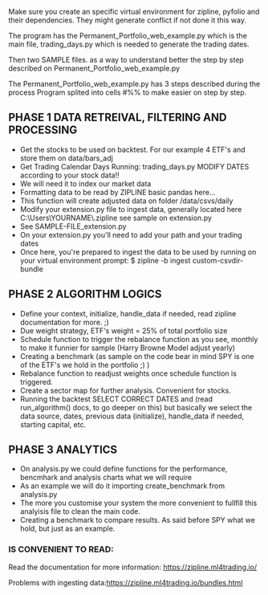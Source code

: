 
Make sure you create an specific virtual environment for zipline, pyfolio and their dependencies. They might generate conflict if not done it this way.

The program has the Permanent_Portfolio_web_example.py which is the main file, trading_days.py which is needed to generate the trading dates.

Then two SAMPLE files. as a way to understand better the step by step described on Permanent_Portfolio_web_example.py

The Permanent_Portfolio_web_example.py has 3 steps described during the process
Program splited into cells #%% to make easier on step by step.

##  PHASE 1 DATA RETREIVAL, FILTERING AND PROCESSING 

-  Get the stocks to be used on backtest. For our example 4 ETF's and store them on data/bars_adj
-  Get Trading Calendar Days Running: trading_days.py MODIFY DATES according to your stock data!!
-  We will need it to index our market data
-  Formatting data to be read by ZIPLINE basic pandas here...
-  This function will create adjusted data on folder /data/csvs/daily
-  Modify your extension.py file to ingest data, generally located here C:\Users\YOURNAME\\.zipline see sample on extension.py
-  See SAMPLE-FILE_extension.py 
-  On your extension.py you'll need to add your path and your trading dates
-  Once here, you're prepared to ingest the data to be used by running on your virtual environment prompt: $ zipline -b ingest custom-csvdir-bundle


## PHASE 2 ALGORITHM LOGICS 

- Define your context, initialize, handle_data if needed, read zipline documentation for more. ;)
- Due weight strategy, ETF's weight = 25% of total portfolio size
- Schedule function to trigger the rebalance function as you see, monthly to make it funnier for sample (Harry Browne Model adjust yearly)
- Creating a benchmark (as sample on the code bear in mind SPY is one of the ETF's we hold in the portfolio ;) ) 
- Rebalance function to readjust weights once schedule function is triggered.
- Create a sector map for further analysis. Convenient for stocks.
- Running the backtest SELECT CORRECT DATES and (read run_algorithm() docs, to go deeper on this) but basically we select the data source, dates, previous data (initialize), handle_data if needed, starting capital, etc. 



## PHASE 3 ANALYTICS 

- On analysis.py we could define functions for the performance, bencmhark and analysis charts what we will require
- As an example we will do it importing create_benchmark from analysis.py
- The more you customise your system the more convenient to fullfill this analyisis file to clean the main code. 
- Creating a benchmark to compare results. As said before SPY what we hold, but just as an example.


### IS CONVENIENT TO READ:

Read the documentation for more information: https://zipline.ml4trading.io/

Problems with ingesting data:https://zipline.ml4trading.io/bundles.html
